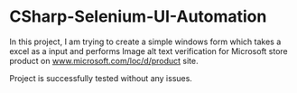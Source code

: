 # CSharp-Selenium-UI-Automation

In this project, I am trying to create a simple windows form which takes a excel as a input and performs Image alt text verification for Microsoft store product on www.microsoft.com/loc/d/product site.

Project is successfully tested without any issues.
